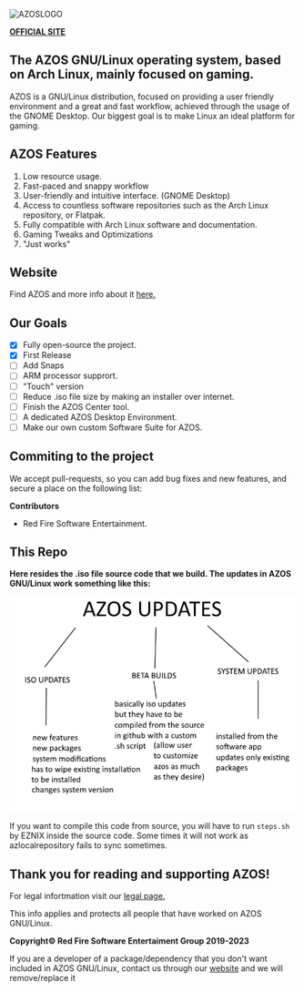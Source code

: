 ![AZOSLOGO](https://github.com/RedFireSoftwareEntertainment/AZOS-GNU-Linux/assets/98542488/5d05d7cd-22bb-4110-b638-f640515d7bd5) 

[**OFFICIAL SITE**](https://sites.google.com/view/azosofficialsite/home)

## **The AZOS GNU/Linux operating system, based on Arch Linux, mainly focused on gaming.**

AZOS is a GNU/Linux distribution, focused on providing a user friendly environment and a great and fast workflow, achieved through the usage of the GNOME Desktop. Our biggest goal is to make Linux an ideal platform for gaming.

## AZOS Features
 

 1. Low resource usage.
 2. Fast-paced and snappy workflow
 3. User-friendly and intuitive interface. (GNOME Desktop)
 4. Access to countless software repositories such as the Arch Linux repository, or Flatpak. 
 5. Fully compatible with Arch Linux software and documentation.
 6. Gaming Tweaks and Optimizations
 7. "Just works"

## Website
Find AZOS and more info about it [here.](https://sites.google.com/view/azosofficialsite/home)
 
 
## Our Goals

 

 - [x] Fully open-source the project.
 - [x] First Release
 - [ ] Add Snaps
 - [ ] ARM processor supprort.
 - [ ] "Touch" version
 - [ ] Reduce .iso file size by making an installer over internet.
 - [ ] Finish the AZOS Center tool.
 - [ ] A dedicated AZOS Desktop Environment.
 - [ ] Make our own custom Software Suite for AZOS.

## Commiting to the project
We accept pull-requests, so you can add bug fixes and new features, and secure a place on the following list:

**Contributors**

 - Red Fire Software Entertainment.

## **This Repo**

**Here resides the .iso file source code that we build. The updates in AZOS GNU/Linux work something like this:**

![Screenshot](https://github.com/RedFireSoftwareEntertainment/AZOS-GNU-Linux/blob/main/screenshots/howupdateswork.png?raw=true)

If you want to compile this code from source, you will have to run `steps.sh` by EZNIX inside the source code. Some times it will not work as azlocalrepository fails to sync sometimes.


## **Thank you for reading and supporting AZOS!**

For legal infortmation visit our [legal page.](https://sites.google.com/view/azosofficialsite/legal)

This info applies and protects all people that have worked on AZOS GNU/Linux.

**Copyright© Red Fire Software Entertaiment Group 2019-2023** 

If you are a developer of a package/dependency that you don't want included in AZOS GNU/Linux, contact us through our [website](https://sites.google.com/view/azosofficialsite/contact-us) and we will remove/replace it
